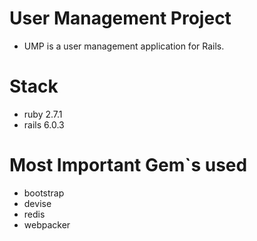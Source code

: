 # User Management Project

- UMP is a user management application for Rails.

# Stack

- ruby 2.7.1
- rails 6.0.3

# Most Important Gem`s used

- bootstrap
- devise
- redis
- webpacker

